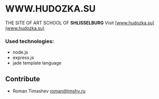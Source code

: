 # WWW.HUDOZKA.SU
THE SITE OF ART SCHOOL OF **SHLISSELBURG**
Visit [www.hudozka.su](www.hudozka.su)

### Used technologies:
- node.js
- express.js
- jade template language

## Contribute
- Roman Timashev [roman@tmshv.ru](mailto:roman@tmshv.ru)